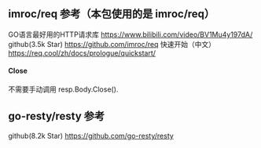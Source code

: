 ## imroc/req 参考（本包使用的是 imroc/req）
GO语言最好用的HTTP请求库
    https://www.bilibili.com/video/BV1Mu4y197dA/
github(3.5k Star)
    https://github.com/imroc/req
快速开始（中文）
    https://req.cool/zh/docs/prologue/quickstart/

#### Close
不需要手动调用 resp.Body.Close().

## go-resty/resty 参考
github(8.2k Star)
    https://github.com/go-resty/resty

